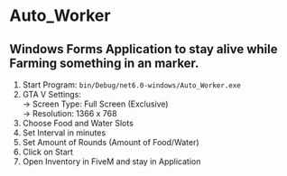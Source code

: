 # Auto_Worker
## Windows Forms Application to stay alive while Farming something in an marker.

1. Start Program: `bin/Debug/net6.0-windows/Auto_Worker.exe`
2. GTA V Settings:
<br/>       -> Screen Type: Full Screen (Exclusive)
<br/>       -> Resolution: 1366 x 768
3. Choose Food and Water Slots
4. Set Interval in minutes
5. Set Amount of Rounds (Amount of Food/Water)
6. Click on Start
7. Open Inventory in FiveM and stay in Application
